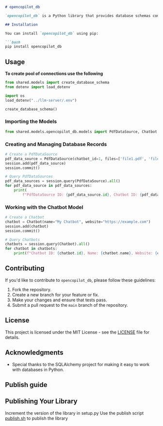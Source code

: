 ```markdown
# opencopilot_db

`opencopilot_db` is a Python library that provides database schemas common for opencopilot main app and workers application. It defines SQLAlchemy models for working with databases, making it easy to integrate and manage your database operations.

## Installation

You can install `opencopilot_db` using pip:

```bash
pip install opencopilot_db
```

## Usage

**To create pool of connections use the following**
```py
from shared.models import create_database_schema
from dotenv import load_dotenv

import os
load_dotenv("../llm-server/.env")

create_database_schema()
```

### Importing the Models

```python
from shared.models.opencopilot_db.models import PdfDataSource, Chatbot
```

### Creating and Managing Database Records

```python
# Create a PdfDataSource
pdf_data_source = PdfDataSource(chatbot_id=1, files=['file1.pdf', 'file2.pdf'], folder_name='pdf_folder')
session.add(pdf_data_source)
session.commit()

# Query PdfDataSources
pdf_data_sources = session.query(PdfDataSource).all()
for pdf_data_source in pdf_data_sources:
    print(
        f"PdfDataSource ID: {pdf_data_source.id}, Chatbot ID: {pdf_data_source.bot_id}, Files: {pdf_data_source.files}")
```

### Working with the Chatbot Model

```python
# Create a Chatbot
chatbot = Chatbot(name="My Chatbot", website="https://example.com")
session.add(chatbot)
session.commit()

# Query Chatbots
chatbots = session.query(Chatbot).all()
for chatbot in chatbots:
    print(f"Chatbot ID: {chatbot.id}, Name: {chatbot.name}, Website: {chatbot.website}")
```

## Contributing

If you'd like to contribute to `opencopilot_db`, please follow these guidelines:

1. Fork the repository.
2. Create a new branch for your feature or fix.
3. Make your changes and ensure that tests pass.
4. Submit a pull request to the `main` branch of the repository.

## License

This project is licensed under the MIT License - see the [LICENSE](LICENSE) file for details.

## Acknowledgments

- Special thanks to the SQLAlchemy project for making it easy to work with databases in Python.


## Publish guide
## Publishing Your Library

Increment the version of the library in setup.py
Use the publish script [publish.sh](./publish.sh) to publish the library